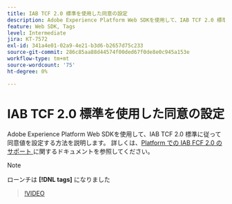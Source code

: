 ```yaml
---
title: IAB TCF 2.0 標準を使用した同意の設定
description: Adobe Experience Platform Web SDKを使用して、IAB TCF 2.0 標準に従って同意値を設定する方法を説明します。
feature: Web SDK, Tags
level: Intermediate
jira: KT-7572
exl-id: 341a4e01-02a9-4e21-b3d6-b2657d75c233
source-git-commit: 286c85aa88d44574f00ded67f0de8e0c945a153e
workflow-type: tm+mt
source-wordcount: '75'
ht-degree: 0%

---
```


# IAB TCF 2.0 標準を使用した同意の設定

Adobe Experience Platform Web SDKを使用して、IAB TCF 2.0 標準に従って同意値を設定する方法を説明します。 詳しくは、[Platform での IAB FCF 2.0 のサポート ](https://experienceleague.adobe.com/docs/experience-platform/landing/governance-privacy-security/consent/iab/overview.html?lang=ja) に関するドキュメントを参照してください。

>[!NOTE]
>
> ローンチは **[!DNL tags]** になりました

>[!VIDEO](https://video.tv.adobe.com/v/332695/?learn=on&enablevpops)
